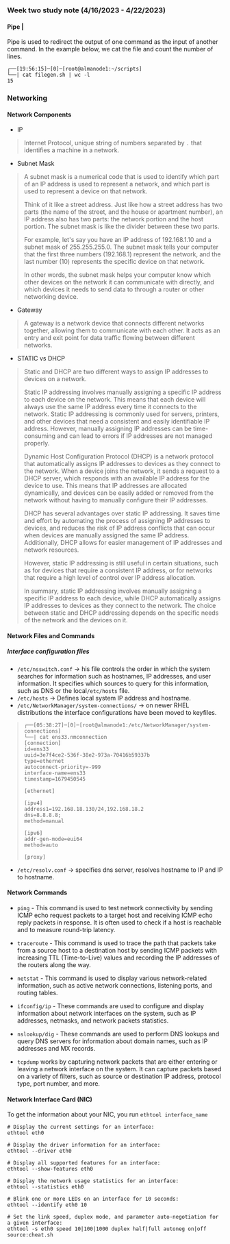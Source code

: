 ### Week two study note (4/16/2023 - 4/22/2023)<!-- omit from toc -->

#### Pipe |
Pipe is used to redirect the output of one command as the input of another command. In the example below, we cat the file and count the number of lines.
```console
┌──[19:56:15]─[0]─[root@almanode1:~/scripts]
└──| cat filegen.sh | wc -l
15
```
### Networking

#### Network Components
* IP 
>Internet Protocol, unique string of numbers separated by `.` that identifies a machine in a network.
* Subnet Mask
>A subnet mask is a numerical code that is used to identify which part of an IP address is used to represent a network, and which part is used to represent a device on that network.
>
>Think of it like a street address. Just like how a street address has two parts (the name of the street, and the house or apartment number), an IP address also has two parts: the network portion and the host portion. The subnet mask is like the divider between these two parts.
>
>For example, let's say you have an IP address of 192.168.1.10 and a subnet mask of 255.255.255.0. The subnet mask tells your computer that the first three numbers (192.168.1) represent the network, and the last number (10) represents the specific device on that network.
>
>In other words, the subnet mask helps your computer know which other devices on the network it can communicate with directly, and which devices it needs to send data to through a router or other networking device.
* Gateway
>A gateway is a network device that connects different networks together, allowing them to communicate with each other. It acts as an entry and exit point for data traffic flowing between different networks.
* STATIC vs DHCP
>Static and DHCP are two different ways to assign IP addresses to devices on a network.
>
>Static IP addressing involves manually assigning a specific IP address to each device on the network. This means that each device will always use the same IP address every time it connects to the network. Static IP addressing is commonly used for servers, printers, and other devices that need a consistent and easily identifiable IP address. However, manually assigning IP addresses can be time-consuming and can lead to errors if IP addresses are not managed properly.
>
>Dynamic Host Configuration Protocol (DHCP) is a network protocol that automatically assigns IP addresses to devices as they connect to the network. When a device joins the network, it sends a request to a DHCP server, which responds with an available IP address for the device to use. This means that IP addresses are allocated dynamically, and devices can be easily added or removed from the network without having to manually configure their IP addresses.
>
>DHCP has several advantages over static IP addressing. It saves time and effort by automating the process of assigning IP addresses to devices, and reduces the risk of IP address conflicts that can occur when devices are manually assigned the same IP address. Additionally, DHCP allows for easier management of IP addresses and network resources.
>
>However, static IP addressing is still useful in certain situations, such as for devices that require a consistent IP address, or for networks that require a high level of control over IP address allocation.
>
>In summary, static IP addressing involves manually assigning a specific IP address to each device, while DHCP automatically assigns IP addresses to devices as they connect to the network. The choice between static and DHCP addressing depends on the specific needs of the network and the devices on it.

#### Network Files and Commands
##### Interface configuration files
* `/etc/nsswitch.conf` &rarr; his file controls the order in which the system searches for information such as hostnames, IP addresses, and user information. It specifies which sources to query for this information, such as DNS or the local`/etc/hosts` file.
* `/etc/hosts` &rarr; Defines local system IP address and hostname.
* `/etc/NetworkManager/system-connections/` &rarr; on newer RHEL distributions the interface configurations have been moved to keyfiles.
>```console
>┌──[05:38:27]─[0]─[root@almanode1:/etc/NetworkManager/system-connections]
>└──| cat ens33.nmconnection
>[connection]
>id=ens33
>uuid=3e7f4ce2-536f-38e2-973a-70416b59337b
>type=ethernet
>autoconnect-priority=-999
>interface-name=ens33
>timestamp=1679450545
>
>[ethernet]
>
>[ipv4]
>address1=192.168.18.130/24,192.168.18.2
>dns=8.8.8.8;
>method=manual
>
>[ipv6]
>addr-gen-mode=eui64
>method=auto
>
>[proxy]
>```
* `/etc/resolv.conf` &rarr; specifies dns server, resolves hostname to IP and IP to hostname.

#### Network Commands

* `ping` - This command is used to test network connectivity by sending ICMP echo request packets to a target host and receiving ICMP echo reply packets in response. It is often used to check if a host is reachable and to measure round-trip latency.

* `traceroute` - This command is used to trace the path that packets take from a source host to a destination host by sending ICMP packets with increasing TTL (Time-to-Live) values and recording the IP addresses of the routers along the way.

* `netstat` - This command is used to display various network-related information, such as active network connections, listening ports, and routing tables.

* `ifconfig/ip` - These commands are used to configure and display information about network interfaces on the system, such as IP addresses, netmasks, and network packets statistics.

* `nslookup/dig` - These commands are used to perform DNS lookups and query DNS servers for information about domain names, such as IP addresses and MX records.

* `tcpdump` works by capturing network packets that are either entering or leaving a network interface on the system. It can capture packets based on a variety of filters, such as source or destination IP address, protocol type, port number, and more.

#### Network Interface Card (NIC)
To get the information about your NIC, you run `ethtool interface_name`
```console
# Display the current settings for an interface:
ethtool eth0

# Display the driver information for an interface:
ethtool --driver eth0

# Display all supported features for an interface:
ethtool --show-features eth0

# Display the network usage statistics for an interface:
ethtool --statistics eth0

# Blink one or more LEDs on an interface for 10 seconds:
ethtool --identify eth0 10

# Set the link speed, duplex mode, and parameter auto-negotiation for a given interface:
ethtool -s eth0 speed 10|100|1000 duplex half|full autoneg on|off
source:cheat.sh
```
